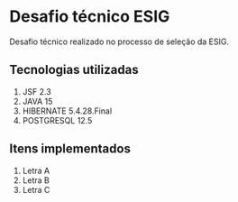 # Desafio técnico ESIG

Desafio técnico realizado no processo de seleção da ESIG.

## Tecnologias utilizadas

1. JSF 2.3
2. JAVA 15
3. HIBERNATE 5.4.28.Final
4. POSTGRESQL 12.5

## Itens implementados
1. Letra A
2. Letra B
3. Letra C


